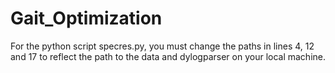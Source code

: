 # Gait_Optimization

For the python script specres.py, you must change the paths in lines 4, 12 and 17 to reflect the path to the data and dylogparser on your local machine. 
